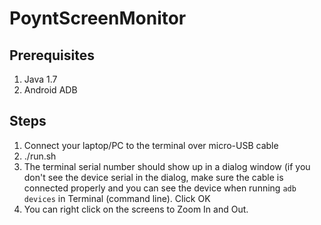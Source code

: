 # PoyntScreenMonitor

## Prerequisites
1. Java 1.7
2. Android ADB 

## Steps
1. Connect your laptop/PC to the terminal over micro-USB cable
2. ./run.sh
3. The terminal serial number should show up in a dialog window (if you don't see the device serial in the dialog, make sure the cable is connected properly and you can see the device when running `adb devices` in Terminal (command line). Click OK
4. You can right click on the screens to Zoom In and Out.